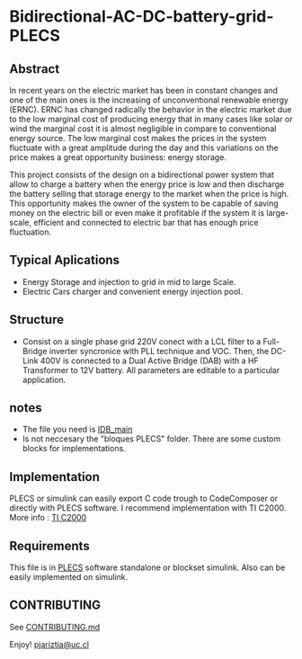 # Bidirectional-AC-DC-battery-grid-PLECS

## Abstract
In recent years on the electric market has been in constant changes and one of
the main ones is the increasing of unconventional renewable energy (ERNC). ERNC has
changed radically the behavior in the electric market due to the low marginal cost of producing
energy that in many cases like solar or wind the marginal cost it is almost negligible in
compare to conventional energy source. The low marginal cost makes the prices in the system
fluctuate with a great amplitude during the day and this variations on the price makes a great
opportunity business: energy storage.

This project consists of the design on a bidirectional power system that allow to charge a
battery when the energy price is low and then discharge the battery selling that storage energy
to the market when the price is high. This opportunity makes the owner of the system to
be capable of saving money on the electric bill or even make it profitable if the system it is
large-scale, efficient and connected to electric bar that has enough price fluctuation.

## Typical Aplications
* Energy Storage and injection to grid in mid to large Scale.
* Electric Cars charger and convenient energy injection pool.

## Structure
* Consist on a single phase grid 220V conect with a LCL filter to a Full-Bridge inverter syncronice with PLL technique and VOC. Then, the DC-Link 400V is connected to a Dual Active Bridge (DAB) with a HF Transformer to 12V battery. All parameters are editable to a particular application.

## notes
* The file you need is [IDB_main](https://github.com/pjariztia/Bidirectional-AC-DC-battery-grid-PLECS/blob/master/IDB_main_V1.plecs)
* Is not neccesary the "bloques PLECS" folder. There are some custom blocks for implementations.

## Implementation
PLECS or simulink can easily export C code trough to CodeComposer or directly with PLECS software. I recommend implementation with TI C2000. More info : [TI C2000](https://youtu.be/OOQp85FsogM)

## Requirements
This file is in [PLECS](https://www.plexim.com/home) software standalone or blockset simulink. Also can be easily implemented on simulink.

## CONTRIBUTING
See [CONTRIBUTING.md](https://github.com/papercups-io/papercups/blob/master/CONTRIBUTING.md)

Enjoy! pjariztia@uc.cl
